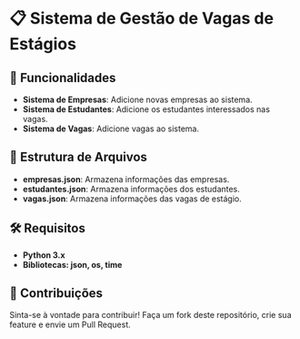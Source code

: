 # 📋 Sistema de Gestão de Vagas de Estágios

## 🚀 Funcionalidades

- **Sistema de Empresas**: Adicione novas empresas ao sistema.
- **Sistema de Estudantes**: Adicione os estudantes interessados nas vagas.
- **Sistema de Vagas**: Adicione vagas ao sistema.

## 📁 Estrutura de Arquivos
- **empresas.json**: Armazena informações das empresas.
- **estudantes.json**: Armazena informações dos estudantes.
- **vagas.json**: Armazena informações das vagas de estágio.

## 🛠️ Requisitos
- **Python 3.x**
- **Bibliotecas: json, os, time**

## 📝 Contribuições
Sinta-se à vontade para contribuir! Faça um fork deste repositório, crie sua feature e envie um Pull Request.
